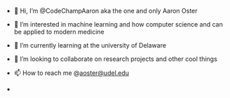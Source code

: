 - 👋 Hi, I’m @CodeChampAaron aka the one and only Aaron Oster
- 👀 I’m interested in machine learning and how computer science and can be applied to modern medicine
- 🌱 I’m currently learning at the university of Delaware
- 💞️ I’m looking to collaborate on research projects and other cool things
- 📫 How to reach me @aoster@udel.edu


- 

<!---
CodeChampAaron/CodeChampAaron is a ✨ special ✨ repository because its `README.md` (this file) appears on your GitHub profile.
You can click the Preview link to take a look at your changes.
--->
